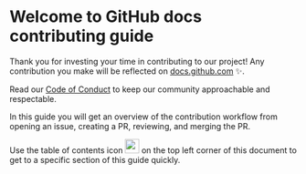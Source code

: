 # Welcome to GitHub docs contributing guide <!-- omit in toc -->

Thank you for investing your time in contributing to our project! Any contribution you make will be reflected on [docs.github.com](https://docs.github.com/en) :sparkles:.

Read our [Code of Conduct](./CODE_OF_CONDUCT.md) to keep our community approachable and respectable.

In this guide you will get an overview of the contribution workflow from opening an issue, creating a PR, reviewing, and merging the PR.

Use the table of contents icon <img src="/contributing/images/table-of-contents.png" width="25" height="25" /> on the top left corner of this document to get to a specific section of this guide quickly.
